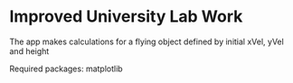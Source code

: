 # Improved University Lab Work

The app makes calculations for a flying object defined by initial xVel, yVel and height

Required packages: matplotlib
